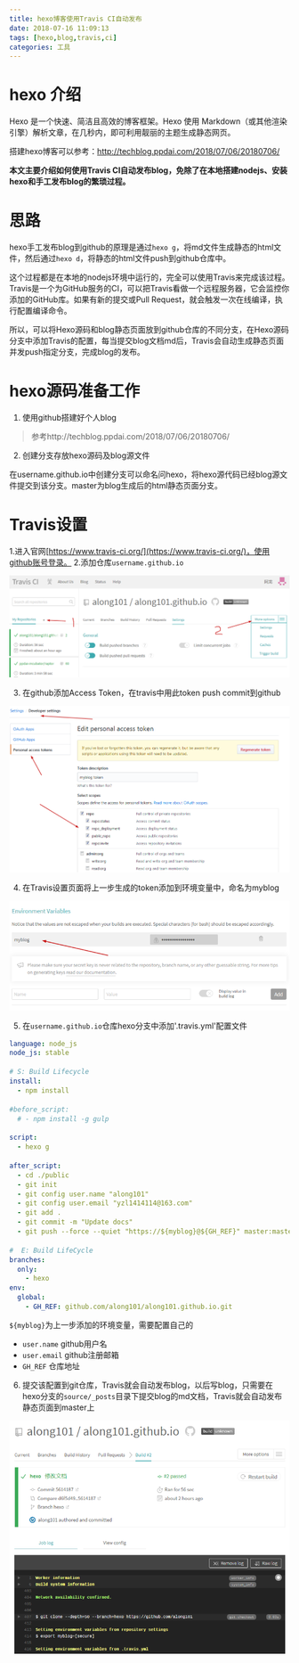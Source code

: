 ```yaml
---
title: hexo博客使用Travis CI自动发布
date: 2018-07-16 11:09:13
tags: [hexo,blog,travis,ci]
categories: 工具
---
```


# hexo 介绍
Hexo 是一个快速、简洁且高效的博客框架。Hexo 使用 Markdown（或其他渲染引擎）解析文章，在几秒内，即可利用靓丽的主题生成静态网页。

搭建hexo博客可以参考：http://techblog.ppdai.com/2018/07/06/20180706/

**本文主要介绍如何使用Travis CI自动发布blog，免除了在本地搭建nodejs、安装hexo和手工发布blog的繁琐过程。**

<!--more-->

# 思路
hexo手工发布blog到github的原理是通过`hexo g`，将md文件生成静态的html文件，然后通过`hexo d`，将静态的html文件push到github仓库中。

这个过程都是在本地的nodejs环境中运行的，完全可以使用Travis来完成该过程。Travis是一个为GitHub服务的CI，可以把Travis看做一个远程服务器，它会监控你添加的GitHub库。如果有新的提交或Pull Request，就会触发一次在线编译，执行配置编译命令。

所以，可以将Hexo源码和blog静态页面放到github仓库的不同分支，在Hexo源码分支中添加Travis的配置，每当提交blog文档md后，Travis会自动生成静态页面并发push指定分支，完成blog的发布。

# hexo源码准备工作

1. 使用github搭建好个人blog
>参考http://techblog.ppdai.com/2018/07/06/20180706/

2. 创建分支存放hexo源码及blog源文件

在username.github.io中创建分支可以命名问hexo，将hexo源代码已经blog源文件提交到该分支。master为blog生成后的html静态页面分支。

# Travis设置
1.进入官网[https://www.travis-ci.org/](https://www.travis-ci.org/)，使用github账号登录。
2.添加仓库`username.github.io`

![travis](hexo-github-travis/travis.png)

3. 在github添加Access Token，在travis中用此token push commit到github

 ![github-token](hexo-github-travis/github-token.png)

4. 在Travis设置页面将上一步生成的token添加到环境变量中，命名为myblog

![travis-token](hexo-github-travis/travis-token.png)

5. 在`username.github.io`仓库hexo分支中添加'.travis.yml'配置文件

```yaml
language: node_js
node_js: stable

# S: Build Lifecycle
install:
  - npm install

#before_script:
  # - npm install -g gulp

script:
  - hexo g

after_script:
  - cd ./public
  - git init
  - git config user.name "along101"
  - git config user.email "yzl1414114@163.com"
  - git add .
  - git commit -m "Update docs"
  - git push --force --quiet "https://${myblog}@${GH_REF}" master:master

#  E: Build LifeCycle
branches:
  only:
    - hexo
env:
  global:
    - GH_REF: github.com/along101/along101.github.io.git
```
`${myblog}`为上一步添加的环境变量，需要配置自己的
- `user.name` github用户名
- `user.email` github注册邮箱
- `GH_REF` 仓库地址

6. 提交该配置到git仓库，Travis就会自动发布blog，以后写blog，只需要在hexo分支的`source/_posts`目录下提交blog的md文档，Travis就会自动发布静态页面到master上

![travis-build](hexo-github-travis/travis-build.png)
